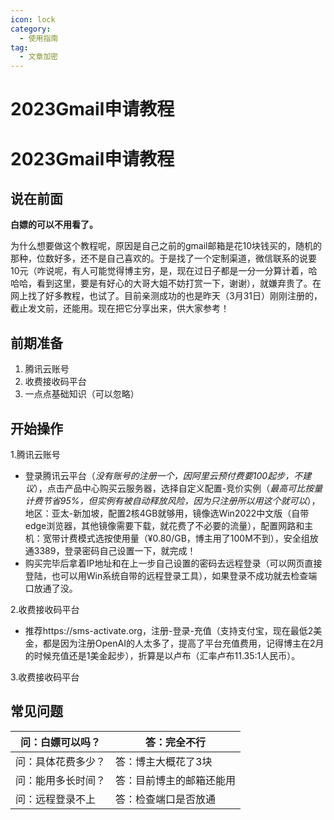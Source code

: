 ```yaml
---
icon: lock
category:
  - 使用指南
tag:
  - 文章加密
---
```


# 2023Gmail申请教程

# 2023Gmail申请教程

## 说在前面

**白嫖的可以不用看了。**

为什么想要做这个教程呢，原因是自己之前的gmail邮箱是花10块钱买的，随机的那种，位数好多，还不是自己喜欢的。于是找了一个定制渠道，微信联系的说要10元（咋说呢，有人可能觉得博主穷，是，现在过日子都是一分一分算计着，哈哈哈，看到这里，要是有好心的大哥大姐不妨打赏一下，谢谢），就嫌弃贵了。在网上找了好多教程，也试了。目前亲测成功的也是昨天（3月31日）刚刚注册的，截止发文前，还能用。现在把它分享出来，供大家参考！

## 前期准备

1. 腾讯云账号
2. 收费接收码平台 
3. 一点点基础知识（可以忽略）

## 开始操作

1.腾讯云账号

- 登录腾讯云平台（*没有账号的注册一个，因阿里云预付费要100起步，不建议*），点击产品中心购买云服务器，选择自定义配置-竞价实例（*最高可比按量计费节省95%，但实例有被自动释放风险，因为只注册所以用这个就可以*），地区：亚太-新加坡，配置2核4GB就够用，镜像选Win2022中文版（自带edge浏览器，其他镜像需要下载，就花费了不必要的流量），配置网路和主机：宽带计费模式选按使用量（¥0.80/GB，博主用了100M不到），安全组放通3389，登录密码自己设置一下，就完成！
- 购买完毕后拿着IP地址和在上一步自己设置的密码去远程登录（可以网页直接登陆，也可以用Win系统自带的远程登录工具），如果登录不成功就去检查端口放通了没。

2.收费接收码平台

- 推荐https://sms-activate.org，注册-登录-充值（支持支付宝，现在最低2美金，都是因为注册OpenAI的人太多了，提高了平台充值费用，记得博主在2月的时候充值还是1美金起步），折算是以卢布（汇率卢布11.35:1人民币）。

3.收费接收码平台



## 常见问题

| 问：白嫖可以吗？   | 答：完全不行             |
| ------------------ | ------------------------ |
| 问：具体花费多少？ | 答：博主大概花了3块      |
| 问：能用多长时间？ | 答：目前博主的邮箱还能用 |
| 问：远程登录不上   | 答：检查端口是否放通     |
